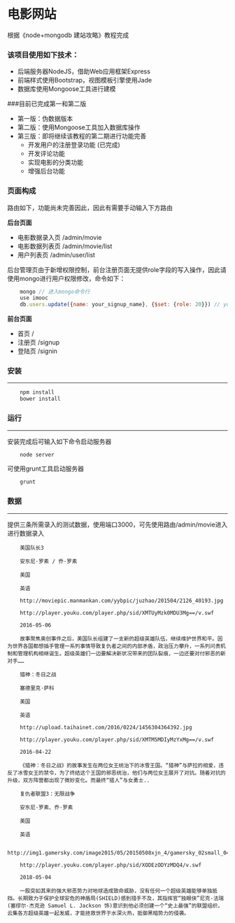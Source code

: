 # 电影网站
根据《node+mongodb 建站攻略》教程完成

### 该项目使用如下技术：

* 后端服务器NodeJS，借助Web应用框架Express
* 前端样式使用Bootstrap，视图模板引擎使用Jade
* 数据库使用Mongoose工具进行建模


###目前已完成第一和第二版

* 第一版：伪数据版本
* 第二版：使用Mongoose工具加入数据库操作
* 第三版：即将继续该教程的第二期进行功能完善
    * 开发用户的注册登录功能 (已完成)
    * 开发评论功能
    * 实现电影的分类功能
    * 增强后台功能


### 页面构成

路由如下，功能尚未完善因此，因此有需要手动输入下方路由

**后台页面**

* 电影数据录入页 /admin/movie  
* 电影数据列表页 /admin/movie/list
* 用户列表页 /admin/user/list

后台管理页由于新增权限控制，前台注册页面无提供role字段的写入操作，因此请使用mongo进行用户权限修改，命令如下：
```javascript
    mongo // 进入mongo命令行
    use imooc
    db.users.update({name: your_signup_name}, {$set: {role: 20}}) // your_signup_name代表你注册的用户名

```

**前台页面**

* 首页 /
* 注册页 /signup
* 登陆页 /signin




### 安装
---
```javascript
    npm install 
    bower install
```


### 运行
---
安装完成后可输入如下命令启动服务器
```javascript
    node server    
```

可使用grunt工具启动服务器
```javascript
    grunt
```


### 数据
---
提供三条所需录入的测试数据，使用端口3000，可先使用路由/admin/movie进入进行数据录入
```
    美国队长3

    安东尼·罗素 / 乔·罗素

    美国

    英语

    http://moviepic.manmankan.com/yybpic/juzhao/201504/2126_40193.jpg

    http://player.youku.com/player.php/sid/XMTUyMzk0MDU3Mg==/v.swf

    2016-05-06

    故事聚焦奥创事件之后，美国队长组建了一支新的超级英雄队伍，继续维护世界和平。因为世界各国都想插手管理一系列事情导致复仇者之间的内部矛盾，政治压力攀升，一系列问责机制和管理机构相继诞生。超级英雄们一边要解决新状况带来的团队裂痕，一边还要对付邪恶的新对手……
```

```
    猎神：冬日之战
    
    塞德里克·萨科
    
    美国
    
    英语
    
    http://upload.taihainet.com/2016/0224/1456304364392.jpg
    
    http://player.youku.com/player.php/sid/XMTM5MDIyMzYxMg==/v.swf
    
    2016-04-22
    
    《猎神：冬日之战》的故事发生在两位女王统治下的冰雪王国。“猎神”与萨拉的相爱，违反了冰雪女王的禁令，为了终结这个王国的邪恶统治，他们与两位女王展开了对抗。随着对抗的升级，双方阵营都出现了微妙变化。而最终“猎人”与女勇士..
```

```
    复仇者联盟3：无限战争
    
    安东尼·罗素、乔·罗素
    
    美国
    
    英语
    
    http://img1.gamersky.com/image2015/05/20150508xjn_4/gamersky_02small_04_20155819303C4.jpg
    
    http://player.youku.com/player.php/sid/XODEzODYzMDQ4/v.swf
    
    2018-05-04
    
    一股突如其来的强大邪恶势力对地球造成致命威胁，没有任何一个超级英雄能够单独抵挡。长期致力于保护全球安危的神盾局(SHIELD)感到措手不及，其指挥官“独眼侠”尼克-法瑞(塞缪尔·杰克逊 Samuel L. Jackson 饰)意识到他必须创建一个“史上最强”的联盟组织，云集各方超级英雄一起发威，才能拯救世界于水深火热，抵御黑暗势力的侵袭。
```